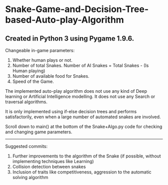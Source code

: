 # Snake-Game-and-Decision-Tree-based-Auto-play-Algorithm
Created in Python 3 using Pygame 1.9.6.
-----------------------------------------


Changeable in-game parameters:
1. Whether human plays or not.
2. Number of total Snakes. 
    Number of AI Snakes = Total Snakes - (Is Human playing)
3. Number of available food for Snakes.
4. Speed of the Game.

The implemented auto-play algorithm does not use any kind of Deep learning or Artificial Intelligence modelling.
It does not use any Search or traversal algorithms.

It is only implemented using if-else decision trees and performs satisfactorily, even when a large number of automated snakes are involved.


Scroll down to main() at the bottom of the Snake+Algo.py code for checking and changing game parameters.


-----------------------------------------------------------------------------------------------------------------------------------------------


Suggested commits:
1. Further improvements to the algorithm of the Snake (if possible, without implementing techniques like Learning)
2. Collision detection between snakes
3. Inclusion of traits like competitiveness, aggression to the automatic solving algorithm
